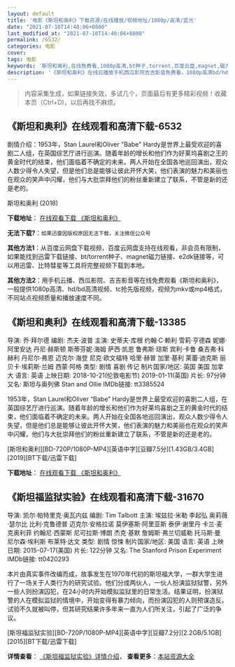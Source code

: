```yaml
---
layout: default
title: '电影《斯坦和奥利》下载资源/在线播放/视频地址/1080p/高清/蓝光'
date: "2021-07-10T14:40:06+0800"
last_modified_at: "2021-07-10T14:40:06+0800"
permalink: /6532/
categories: 电影
cover:
tags: 电影
keywords: '斯坦和奥利,在线免费看,1080p高清,bt种子,torrent,百度云盘,magnet,磁力链,迅雷下载资源'
description: '《斯坦和奥利》在线云播放手机西瓜影院吉吉影音免费看，1080p高清bd/hd未删减完整版和tc抢先枪版，mkv/mp4格式，附带bt/torrent种子、magnet/磁力链、百度云盘、网盘资源迅雷下载链接'
---
```


>内容采集生成，如果链接失效，多试几个，页面最后有更多精彩视频！收藏本页（Ctrl+D)，以后再找不麻烦。


## 《斯坦和奥利》在线观看和高清下载-6532

剧情介绍：1953年，Stan Laurel和Oliver "Babe" Hardy是世界上最受欢迎的喜剧二人组，在英国综艺厅进行巡演。随着年龄的增长和他们作为好莱坞喜剧之王的黄金时代的结束，他们面临着不确定的未来。两人开始在全国各地巡回演出，观众人数少得令人失望，但是他们总是能够让彼此开怀大笑，他们表演的魅力和美丽也在观众的笑声中闪耀，他们与大批崇拜他们的粉丝重新建立了联系，不管是新的还是老的。


斯坦和奥利 (2018)

**下载地址**： [在线观看下载 《斯坦和奥利》](https://www.btbtdy.me/btdy/dy14785.html) 


**无法下载?**：`如果迅雷因版权原因无法下载，关注微信公众号 `

**其他方法1**：从百度云网盘下载视频，百度云网盘支持在线观看，非会员有限制，如果能找到迅雷下载链接、bt/torrent种子、magnet磁力链接、e2dk链接等，可以用迅雷、比特彗星等工具将完整视频下载到本地。

**其他方法2**：用手机云播、西瓜影院、吉吉影音等在线免费观看《斯坦和奥利》，一般提供1080p高清、hd/bd高清视频、tc抢先版视频，视频为mkv或mp4格式，不同站点视频质量和播放速度不同。


## 《斯坦和奥利》在线观看和高清下载-13385

导演: 乔·拜尔德 编剧: 杰夫·波普 主演: 史蒂夫·库根 约翰·C·赖利 雪莉·亨德森 妮娜·阿里安达 丹尼·赫斯顿 斯蒂芬妮·海姆 萨西·凯恩 鲁弗斯·琼斯 宾利·卡鲁 桑吉弗·科赫利 丹尼尔·弗恩 迈克尔·海登 尼克·欧文福特 哈里·赫普 加里·基利 莱蕾·迪克斯 丽贝卡·埃莉斯·兰姆 西蒙·阿格 类型: 剧情 喜剧 传记 制片国家/地区: 英国 美国 加拿大 语言: 英语 上映日期: 2018-10-21(伦敦电影节) 2019-01-11(英国) 片长: 97分钟 又名: 斯坦与奥列佛 Stan and Ollie IMDb链接: tt3385524

1953年，Stan Laurel和Oliver “Babe” Hardy是世界上最受欢迎的喜剧二人组，在英国综艺厅进行巡演。随着年龄的增长和他们作为好莱坞喜剧之王的黄金时代的结束，他们面临着不确定的未来。两人开始在全国各地巡回演出，观众人数少得令人失望，但是他们总是能够让彼此开怀大笑，他们表演的魅力和美丽也在观众的笑声中闪耀，他们与大批崇拜他们的粉丝重新建立了联系，不管是新的还是老的。


[斯坦和奥利][BD-720P/1080P-MP4][英语中字][豆瓣7.5分][1.43GB/3.4GB][2019][BT下载/迅雷下载]

**下载地址**： [在线观看下载 《斯坦和奥利》](https://www.btdx8.com/torrent/sthal_2019.html) 


## 《斯坦福监狱实验》在线观看和高清下载-31670

导演: 凯尔·帕特里克·奥瓦内兹 编剧: Tim Talbott 主演: 埃兹拉·米勒 李起弘 奥莉薇·瑟尔比 比利·克鲁德普 迈克尔·安格拉诺 莫伊塞斯·阿里亚斯 泰伊·谢里丹 卡兰·麦克奥利菲 约翰尼·西蒙斯 尼可拉斯·博朗 杰克·基默 詹姆斯·弗兰切威勒 托马斯·曼 尼尔森·埃利斯 布莱特·达文 类型: 剧情 惊悚 制片国家/地区: 美国 语言: 英语 上映日期: 2015-07-17(美国) 片长: 122分钟 又名: The Stanford Prison Experiment IMDb链接: tt0420293

本片由真实事件改编而成，故事发生在1970年代初的斯坦福大学，一群大学生进行了一场关于人类行为的研究试验。他们分成两伙人，一伙人扮演监狱狱警，另外一些人则扮演囚犯，在24小时内开始模拟监狱里的日常生活。结果证明，扮演狱警的人在模拟监狱的情境中，开始变得有暴力倾向，而扮演囚犯的人则预谋造反。试验不久就被叫停，但其研究结果许多年来一直为人们所关注，引起了广泛的争议。


[斯坦福监狱实验][BD-720P/1080P-MP4][英语中字][豆瓣7.2分][2.2GB/5.1GB][2015][BT下载/迅雷下载]

**详情查看**： [《斯坦福监狱实验》详情介绍](/movie/31670/)， **查看更多**：[本站资源大全](/movie/t/all/)

